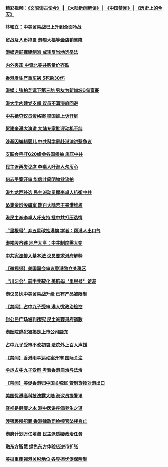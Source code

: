#### 精彩视频：[《文昭谈古论今》](https://github.com/gfw-breaker/wenzhao/blob/master/README.md?t=12030631) | [《大陆新闻解读》](https://github.com/gfw-breaker/ntdtv-comedy/blob/master/README.md?t=12030631) | [《中国禁闻》](https://github.com/gfw-breaker/ntdtv-news/blob/master/README.md?t=12030631) | [《历史上的今天》](https://github.com/gfw-breaker/today-in-history/blob/master/README.md?t=12030631) 

#### [林和立：中美贸易战已上升到全面冷战](../pages/news205/a1401719.md?t=12030631) 

#### [贸战及人币拖累 港周大福等金店销售降](../pages/news205/a1401700.md?t=12030631) 

#### [港媒选前撑建制派 或违反当地选举法](../pages/news205/a1401487.md?t=12030631) 

#### [内外夹击 中资北美并购量价齐跌](../pages/news205/a1401485.md?t=12030631) 

#### [香港发生严重车祸 5死逾30伤](../pages/news205/a1401449.md?t=12030631) 

#### [港媒：张柏芝诞下第三胎 男友为新加坡6旬富豪](../pages/news205/a1401426.md?t=12030631) 

#### [港大学内建党支部 议员不满港府回避](../pages/news205/a1401363.md?t=12030631) 

#### [中共褫夺议员资格案 梁国雄上诉开庭](../pages/news205/a1401319.md?t=12030631) 

#### [贺建奎港大演讲 大陆专家批评动机不纯](../pages/news205/a1401189.md?t=12030631) 

#### [涉基因编辑婴儿 中共科学家赴港演讲惹争议](../pages/news205/a1401035.md?t=12030631) 

#### [支联会呼吁G20峰会各国领袖 施压中共](../pages/news205/a1401026.md?t=12030631) 

#### [民主派再失议席 李卓人吁港人勿灰心](../pages/news205/a1400881.md?t=12030631) 

#### [何志平案开审 华信叶简明物业流拍](../pages/news205/a1400833.md?t=12030631) 

#### [港九龙西补选 民主派动员撑李卓人抗衡中共](../pages/news205/a1400746.md?t=12030631) 

#### [坠集资炒股骗案 数百大陆苦主来港维权](../pages/news205/a1400759.md?t=12030631) 

#### [港民主派李卓人吁支持 批中共打压选情](../pages/news205/a1400566.md?t=12030631) 

#### [〝里根号〞弃五星改挂港旗 学者：帮港人出口气](../pages/news205/a1400563.md?t=12030631) 

#### [港楼股齐跌 地产大亨：中共制度需大变](../pages/news205/a1400522.md?t=12030631) 

#### [中共宪法掺入基本法 议员要求港府解释](../pages/news205/a1400428.md?t=12030631) 

#### [【微视频】美国国会审议香港独立关税区](../pages/news205/a1400276.md?t=12030631) 

#### [〝川习会〞前中共软化 美航母〝里根号〞访港](../pages/news205/a1400272.md?t=12030631) 

#### [港议员忧中美贸易战升级 已有产品被限制](../pages/news205/a1400277.md?t=12030631) 

#### [【禁闻】占中九子受审 港人忧政治检控](../pages/news205/a1400130.md?t=12030631) 

#### [封公民广场被判违宪 民主派要港府道歉](../pages/news205/a1400129.md?t=12030631) 

#### [港医院逃犯被揭是上市公司股东](../pages/news205/a1400103.md?t=12030631) 

#### [占中九子受审不改初衷 法院外上百人声援](../pages/news205/a1399956.md?t=12030631) 

#### [【禁闻】香港雨伞运动案开审 国际关注](../pages/news205/a1399991.md?t=12030631) 

#### [伞运占中九子受审 考验香港自治与法治](../pages/news205/a1399973.md?t=12030631) 

#### [【禁闻】美促香港归中国关税区 管制货物对港出口](../pages/news205/a1399861.md?t=12030631) 

#### [美国忧港高科技洩露大陆 港议员提警讯](../pages/news205/a1399858.md?t=12030631) 

#### [脊椎是健康之本 港中医讲座倡养生之道](../pages/news205/a1399855.md?t=12030631) 

#### [涉猥亵侵犯罪 香港律政司检控官坠楼身亡](../pages/news205/a1399724.md?t=12030631) 

#### [港府计划万亿填海 民主派质疑政治任务](../pages/news205/a1399639.md?t=12030631) 

#### [融东方智慧 绿色东方体验店逆市扩张](../pages/news205/a1399611.md?t=12030631) 

#### [美拟重审视港关税地位 各界担忧促保两制](../pages/news205/a1399503.md?t=12030631) 

